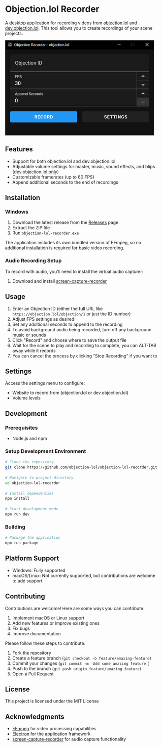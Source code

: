 # Objection.lol Recorder

A desktop application for recording videos from [objection.lol](https://objection.lol) and [dev.objection.lol](https://dev.objection.lol). This tool allows you to create recordings of your scene projects.

![Objection.lol Recorder Screenshot](assets/screenshot.png)

## Features

- Support for both objection.lol and dev.objection.lol
- Adjustable volume settings for master, music, sound effects, and blips (dev.objection.lol only)
- Customizable framerates (up to 60 FPS)
- Append additional seconds to the end of recordings

## Installation

### Windows

1. Download the latest release from the [Releases](https://github.com/objection-lol/objection-lol-recorder/releases) page
2. Extract the ZIP file
3. Run `objection-lol-recorder.exe`

The application includes its own bundled version of FFmpeg, so no additional installation is required for basic video recording.

### Audio Recording Setup

To record with audio, you'll need to install the virtual audio capturer:

1. Download and install [screen-capture-recorder](https://github.com/rdp/screen-capture-recorder-to-video-windows-free/releases)

## Usage

1. Enter an Objection ID (either the full URL like `https://objection.lol/objection/1` or just the ID number)
2. Adjust FPS settings as desired
3. Set any additional seconds to append to the recording
4. To avoid background audio being recorded, turn off any background music or sounds
5. Click "Record" and choose where to save the output file
6. Wait for the scene to play and recording to complete, you can ALT-TAB away while it records
7. You can cancel the process by clicking "Stop Recording" if you want to

## Settings

Access the settings menu to configure:

- Website to record from (objection.lol or dev.objection.lol)
- Volume levels

## Development

### Prerequisites

- Node.js and npm

### Setup Development Environment

```bash
# Clone the repository
git clone https://github.com/objection-lol/objection-lol-recorder.git

# Navigate to project directory
cd objection-lol-recorder

# Install dependencies
npm install

# Start development mode
npm run dev
```

### Building

```bash
# Package the application
npm run package
```

## Platform Support

- Windows: Fully supported
- macOS/Linux: Not currently supported, but contributions are welcome to add support

## Contributing

Contributions are welcome! Here are some ways you can contribute:

1. Implement macOS or Linux support
2. Add new features or improve existing ones
3. Fix bugs
4. Improve documentation

Please follow these steps to contribute:

1. Fork the repository
2. Create a feature branch (`git checkout -b feature/amazing-feature`)
3. Commit your changes (`git commit -m 'Add some amazing feature'`)
4. Push to the branch (`git push origin feature/amazing-feature`)
5. Open a Pull Request

## License

This project is licensed under the MIT License

## Acknowledgments

- [FFmpeg](https://ffmpeg.org/) for video processing capabilities
- [Electron](https://www.electronjs.org/) for the application framework
- [screen-capture-recorder](https://github.com/rdp/screen-capture-recorder-to-video-windows-free) for audio capture functionality
